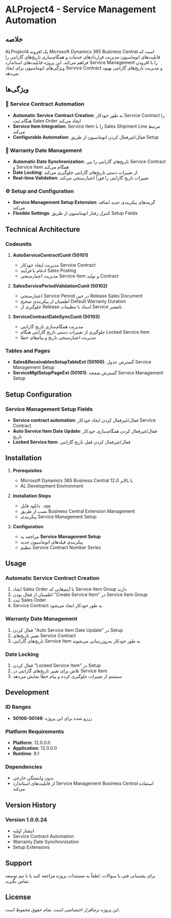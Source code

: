 # ALProject4 - Service Management Automation

## خلاصه
ALProject4 یک افزونه Microsoft Dynamics 365 Business Central است که قابلیت‌های اتوماسیون مدیریت قراردادهای خدمات و همگام‌سازی تاریخ‌های گارانتی را فراهم می‌کند. این پروژه قابلیت‌های استاندارد Service Management را با افزودن ویژگی‌های اتوماسیون برای ایجاد Service Contract و مدیریت تاریخ‌های گارانتی بهبود می‌دهد.

## ویژگی‌ها

### 🔧 Service Contract Automation
- **Automatic Service Contract Creation**: به طور خودکار Service Contract را هنگام ثبت Sales Order ایجاد می‌کند
- **Service Item Integration**: Service Item را با Sales Shipment Line مرتبط می‌کند
- **Configurable Automation**: فعال/غیرفعال کردن اتوماسیون از طریق Setup

### 📅 Warranty Date Management
- **Automatic Date Synchronization**: تاریخ‌های گارانتی را بین Service Contract و Service Item همگام می‌کند
- **Date Locking**: از تغییرات دستی تاریخ‌های گارانتی جلوگیری می‌کند
- **Real-time Validation**: تغییرات تاریخ گارانتی را فوراً اعتبارسنجی می‌کند

### ⚙️ Setup and Configuration
- **Service Management Setup Extension**: گزینه‌های پیکربندی جدید اضافه می‌کند
- **Flexible Settings**: کنترل رفتار اتوماسیون از طریق Setup Fields

## Technical Architecture

### Codeunits
1. **AutoServiceContractCunit (50101)**
   - مدیریت ایجاد خودکار Service Contract
   - ادغام با فرآیند Sales Posting
   - مدیریت اعتبارسنجی Service Item و تولید Contract

2. **SalesServicePeriodValidationCunit (50102)**
   - اعتبارسنجی Service Period در حین Release Sales Document
   - اطمینان از پیکربندی صحیح Default Warranty Duration
   - جلوگیری از Release اسناد با تنظیمات Service نامعتبر

3. **ServiceContractDateSyncCunit (50103)**
   - مدیریت همگام‌سازی تاریخ گارانتی
   - جلوگیری از تغییرات دستی تاریخ گارانتی هنگام Locked Service Item
   - مدیریت اعتبارسنجی تاریخ و پیام‌های خطا

### Tables and Pages
- **Sales&ReceivablesSetupTableExt (50100)**: گسترش جدول Service Management Setup
- **ServiceMgtSetupPageExt (50101)**: گسترش صفحه Service Management Setup

## Setup Configuration

### Service Management Setup Fields
- **Service contract automation**: فعال/غیرفعال کردن ایجاد خودکار Service Contract
- **Auto Service Item Date Update**: فعال/غیرفعال کردن همگام‌سازی خودکار تاریخ
- **Locked Service Item**: فعال/غیرفعال کردن قفل تاریخ گارانتی

## Installation

1. **Prerequisites**
   - Microsoft Dynamics 365 Business Central 12.0 یا بالاتر
   - AL Development Environment

2. **Installation Steps**
   - دانلود فایل `.app`
   - نصب از طریق Business Central Extension Management
   - پیکربندی Service Management Setup

3. **Configuration**
   - مراجعه به **Service Management Setup**
   - پیکربندی فیلدهای اتوماسیون جدید
   - تنظیم Service Contract Number Series

## Usage

### Automatic Service Contract Creation
1. ایجاد Sales Order با آیتم‌هایی که Service Item Group دارند
2. اطمینان از فعال بودن "Create Service Item" در Service Item Group
3. ثبت Sales Order
4. Service Contract به طور خودکار ایجاد می‌شود

### Warranty Date Management
1. فعال کردن "Auto Service Item Date Update" در Setup
2. تغییر تاریخ‌های Service Contract
3. تاریخ‌های گارانتی Service Item به طور خودکار به‌روزرسانی می‌شوند

### Date Locking
1. فعال کردن "Locked Service Item" در Setup
2. تلاش برای تغییر تاریخ‌های گارانتی در Service Item
3. سیستم از تغییرات جلوگیری کرده و پیام خطا نمایش می‌دهد

## Development

### ID Ranges
- **50100-50149**: رزرو شده برای این پروژه

### Platform Requirements
- **Platform**: 12.0.0.0
- **Application**: 12.0.0.0
- **Runtime**: 8.1

### Dependencies
- بدون وابستگی خارجی
- از قابلیت‌های استاندارد Service Management Business Central استفاده می‌کند

## Version History

### Version 1.0.0.24
- انتشار اولیه
- Service Contract Automation
- Warranty Date Synchronization
- Setup Extensions

## Support

برای پشتیبانی فنی یا سوالات، لطفاً به مستندات پروژه مراجعه کنید یا با تیم توسعه تماس بگیرید.

## License

این پروژه نرم‌افزار اختصاصی است. تمام حقوق محفوظ است. 